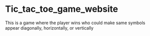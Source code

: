 # Tic_tac_toe_game_website
This is a game where the player wins who could make same symbols appear diagonally, horizontally, or vertically
